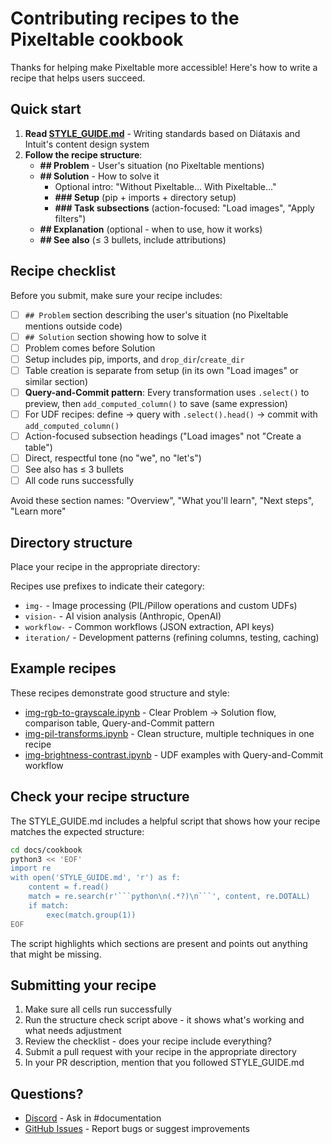 # Contributing recipes to the Pixeltable cookbook

Thanks for helping make Pixeltable more accessible! Here's how to write a recipe that helps users succeed.

## Quick start

1. **Read [STYLE_GUIDE.md](STYLE_GUIDE.md)** - Writing standards based on Diátaxis and Intuit's content design system
2. **Follow the recipe structure**:
   - **## Problem** - User's situation (no Pixeltable mentions)
   - **## Solution** - How to solve it
     - Optional intro: "Without Pixeltable... With Pixeltable..."
     - **### Setup** (pip + imports + directory setup)
     - **### Task subsections** (action-focused: "Load images", "Apply filters")
   - **## Explanation** (optional - when to use, how it works)
   - **## See also** (≤ 3 bullets, include attributions)

## Recipe checklist

Before you submit, make sure your recipe includes:

- [ ] `## Problem` section describing the user's situation (no Pixeltable mentions outside code)
- [ ] `## Solution` section showing how to solve it
- [ ] Problem comes before Solution
- [ ] Setup includes pip, imports, and `drop_dir`/`create_dir`
- [ ] Table creation is separate from setup (in its own "Load images" or similar section)
- [ ] **Query-and-Commit pattern**: Every transformation uses `.select()` to preview, then `add_computed_column()` to save (same expression)
- [ ] For UDF recipes: define → query with `.select().head()` → commit with `add_computed_column()`
- [ ] Action-focused subsection headings ("Load images" not "Create a table")
- [ ] Direct, respectful tone (no "we", no "let's")
- [ ] See also has ≤ 3 bullets
- [ ] All code runs successfully

Avoid these section names: "Overview", "What you'll learn", "Next steps", "Learn more"

## Directory structure

Place your recipe in the appropriate directory:

Recipes use prefixes to indicate their category:

- `img-` - Image processing (PIL/Pillow operations and custom UDFs)
- `vision-` - AI vision analysis (Anthropic, OpenAI)  
- `workflow-` - Common workflows (JSON extraction, API keys)
- `iteration/` - Development patterns (refining columns, testing, caching)

## Example recipes

These recipes demonstrate good structure and style:

- [img-rgb-to-grayscale.ipynb](img-rgb-to-grayscale.ipynb) - Clear Problem → Solution flow, comparison table, Query-and-Commit pattern
- [img-pil-transforms.ipynb](img-pil-transforms.ipynb) - Clean structure, multiple techniques in one recipe
- [img-brightness-contrast.ipynb](img-brightness-contrast.ipynb) - UDF examples with Query-and-Commit workflow

## Check your recipe structure

The STYLE_GUIDE.md includes a helpful script that shows how your recipe matches the expected structure:

```bash
cd docs/cookbook
python3 << 'EOF'
import re
with open('STYLE_GUIDE.md', 'r') as f:
    content = f.read()
    match = re.search(r'```python\n(.*?)\n```', content, re.DOTALL)
    if match:
        exec(match.group(1))
EOF
```

The script highlights which sections are present and points out anything that might be missing.

## Submitting your recipe

1. Make sure all cells run successfully
2. Run the structure check script above - it shows what's working and what needs adjustment
3. Review the checklist - does your recipe include everything?
4. Submit a pull request with your recipe in the appropriate directory
5. In your PR description, mention that you followed STYLE_GUIDE.md

## Questions?

- [Discord](https://discord.gg/QPyqFYx2UN) - Ask in #documentation
- [GitHub Issues](https://github.com/pixeltable/pixeltable/issues) - Report bugs or suggest improvements
